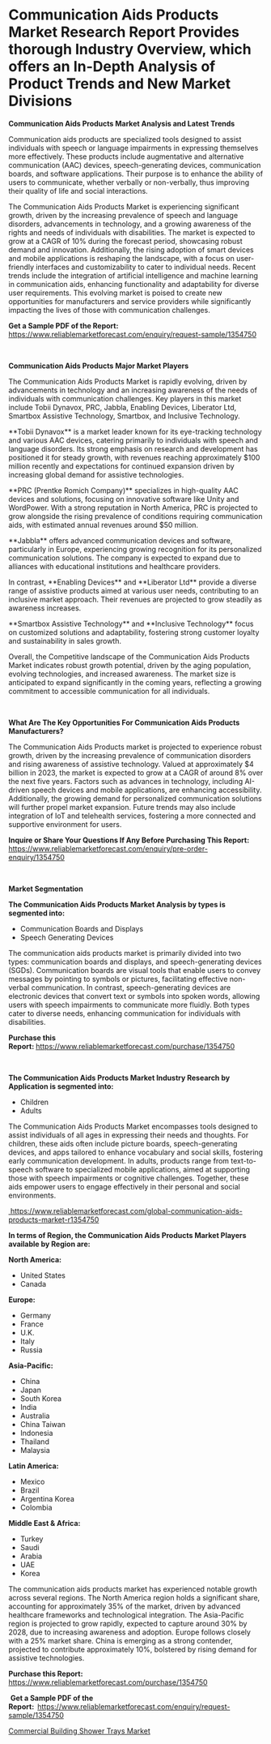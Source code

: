 <p><h1>Communication Aids Products Market Research Report Provides thorough Industry Overview, which offers an In-Depth Analysis of Product Trends and New Market Divisions</h1></p><p><strong>Communication Aids Products Market Analysis and Latest Trends</strong></p>
<p><p>Communication aids products are specialized tools designed to assist individuals with speech or language impairments in expressing themselves more effectively. These products include augmentative and alternative communication (AAC) devices, speech-generating devices, communication boards, and software applications. Their purpose is to enhance the ability of users to communicate, whether verbally or non-verbally, thus improving their quality of life and social interactions.</p><p>The Communication Aids Products Market is experiencing significant growth, driven by the increasing prevalence of speech and language disorders, advancements in technology, and a growing awareness of the rights and needs of individuals with disabilities. The market is expected to grow at a CAGR of 10% during the forecast period, showcasing robust demand and innovation. Additionally, the rising adoption of smart devices and mobile applications is reshaping the landscape, with a focus on user-friendly interfaces and customizability to cater to individual needs. Recent trends include the integration of artificial intelligence and machine learning in communication aids, enhancing functionality and adaptability for diverse user requirements. This evolving market is poised to create new opportunities for manufacturers and service providers while significantly impacting the lives of those with communication challenges.</p></p>
<p><strong>Get a Sample PDF of the Report:&nbsp;</strong> <a href="https://www.reliablemarketforecast.com/enquiry/request-sample/1354750?utm_campaign=1890&utm_medium=2&utm_source=Github&utm_content=ia&utm_term=10022025&utm_id=communication-aids-products">https://www.reliablemarketforecast.com/enquiry/request-sample/1354750</a></p>
<p>&nbsp;</p>
<p><strong>Communication Aids Products Major Market Players</strong></p>
<p><p>The Communication Aids Products Market is rapidly evolving, driven by advancements in technology and an increasing awareness of the needs of individuals with communication challenges. Key players in this market include Tobii Dynavox, PRC, Jabbla, Enabling Devices, Liberator Ltd, Smartbox Assistive Technology, Smartbox, and Inclusive Technology.</p><p>**Tobii Dynavox** is a market leader known for its eye-tracking technology and various AAC devices, catering primarily to individuals with speech and language disorders. Its strong emphasis on research and development has positioned it for steady growth, with revenues reaching approximately $100 million recently and expectations for continued expansion driven by increasing global demand for assistive technologies.</p><p>**PRC (Prentke Romich Company)** specializes in high-quality AAC devices and solutions, focusing on innovative software like Unity and WordPower. With a strong reputation in North America, PRC is projected to grow alongside the rising prevalence of conditions requiring communication aids, with estimated annual revenues around $50 million.</p><p>**Jabbla** offers advanced communication devices and software, particularly in Europe, experiencing growing recognition for its personalized communication solutions. The company is expected to expand due to alliances with educational institutions and healthcare providers.</p><p>In contrast, **Enabling Devices** and **Liberator Ltd** provide a diverse range of assistive products aimed at various user needs, contributing to an inclusive market approach. Their revenues are projected to grow steadily as awareness increases.</p><p>**Smartbox Assistive Technology** and **Inclusive Technology** focus on customized solutions and adaptability, fostering strong customer loyalty and sustainability in sales growth.</p><p>Overall, the Competitive landscape of the Communication Aids Products Market indicates robust growth potential, driven by the aging population, evolving technologies, and increased awareness. The market size is anticipated to expand significantly in the coming years, reflecting a growing commitment to accessible communication for all individuals.</p></p>
<p>&nbsp;</p>
<p><strong>What Are The Key Opportunities For Communication Aids Products Manufacturers?</strong></p>
<p><p>The Communication Aids Products market is projected to experience robust growth, driven by the increasing prevalence of communication disorders and rising awareness of assistive technology. Valued at approximately $4 billion in 2023, the market is expected to grow at a CAGR of around 8% over the next five years. Factors such as advances in technology, including AI-driven speech devices and mobile applications, are enhancing accessibility. Additionally, the growing demand for personalized communication solutions will further propel market expansion. Future trends may also include integration of IoT and telehealth services, fostering a more connected and supportive environment for users.</p></p>
<p><strong>Inquire or Share Your Questions If Any Before Purchasing This Report:</strong> <a href="https://www.reliablemarketforecast.com/enquiry/pre-order-enquiry/1354750?utm_campaign=1890&utm_medium=2&utm_source=Github&utm_content=ia&utm_term=10022025&utm_id=communication-aids-products">https://www.reliablemarketforecast.com/enquiry/pre-order-enquiry/1354750</a></p>
<p>&nbsp;</p>
<p><strong>Market Segmentation</strong></p>
<p><strong>The Communication Aids Products Market Analysis by types is segmented into:</strong></p>
<p><ul><li>Communication Boards and Displays</li><li>Speech Generating Devices</li></ul></p>
<p><p>The communication aids products market is primarily divided into two types: communication boards and displays, and speech-generating devices (SGDs). Communication boards are visual tools that enable users to convey messages by pointing to symbols or pictures, facilitating effective non-verbal communication. In contrast, speech-generating devices are electronic devices that convert text or symbols into spoken words, allowing users with speech impairments to communicate more fluidly. Both types cater to diverse needs, enhancing communication for individuals with disabilities.</p></p>
<p><strong>Purchase this Report:&nbsp;</strong><a href="https://www.reliablemarketforecast.com/purchase/1354750?utm_campaign=1890&utm_medium=2&utm_source=Github&utm_content=ia&utm_term=10022025&utm_id=communication-aids-products">https://www.reliablemarketforecast.com/purchase/1354750</a></p>
<p>&nbsp;</p>
<p><strong>The Communication Aids Products Market Industry Research by Application is segmented into:</strong></p>
<p><ul><li>Children</li><li>Adults</li></ul></p>
<p><p>The Communication Aids Products Market encompasses tools designed to assist individuals of all ages in expressing their needs and thoughts. For children, these aids often include picture boards, speech-generating devices, and apps tailored to enhance vocabulary and social skills, fostering early communication development. In adults, products range from text-to-speech software to specialized mobile applications, aimed at supporting those with speech impairments or cognitive challenges. Together, these aids empower users to engage effectively in their personal and social environments.</p></p>
<p><a href="https://www.reliablemarketforecast.com/global-communication-aids-products-market-r1354750?utm_campaign=1890&utm_medium=2&utm_source=Github&utm_content=ia&utm_term=10022025&utm_id=communication-aids-products">&nbsp;https://www.reliablemarketforecast.com/global-communication-aids-products-market-r1354750</a></p>
<p><strong>In terms of Region, the Communication Aids Products Market Players available by Region are:</strong></p>
<p>
    <p> <strong> North America: </strong>
        <ul>
            <li>United States</li>
            <li>Canada</li>
        </ul>
        </p> 
    <p> <strong> Europe: </strong>
        <ul>
            <li>Germany</li>
            <li>France</li>
            <li>U.K.</li>
            <li>Italy</li>
            <li>Russia</li>
        </ul>
        </p> 
    <p> <strong> Asia-Pacific: </strong>
        <ul>
            <li>China</li>
            <li>Japan</li>
            <li>South Korea</li>
            <li>India</li>
            <li>Australia</li>
            <li>China Taiwan</li>
            <li>Indonesia</li>
            <li>Thailand</li>
            <li>Malaysia</li>
        </ul>
        </p> 
    <p> <strong> Latin America: </strong>
        <ul>
            <li>Mexico</li>
            <li>Brazil</li>
            <li>Argentina Korea</li>
            <li>Colombia</li>
        </ul>
        </p> 
    <p> <strong> Middle East & Africa: </strong>
        <ul>
            <li>Turkey</li>
            <li>Saudi</li>
            <li>Arabia</li>
            <li>UAE</li>
            <li>Korea</li>
        </ul>
    </p>
    </p>
<p><p>The communication aids products market has experienced notable growth across several regions. The North America region holds a significant share, accounting for approximately 35% of the market, driven by advanced healthcare frameworks and technological integration. The Asia-Pacific region is projected to grow rapidly, expected to capture around 30% by 2028, due to increasing awareness and adoption. Europe follows closely with a 25% market share. China is emerging as a strong contender, projected to contribute approximately 10%, bolstered by rising demand for assistive technologies.</p></p>
<p><strong>Purchase this Report: </strong><a href="https://www.reliablemarketforecast.com/purchase/1354750?utm_campaign=1890&utm_medium=2&utm_source=Github&utm_content=ia&utm_term=10022025&utm_id=communication-aids-products">https://www.reliablemarketforecast.com/purchase/1354750</a></p>
<p>&nbsp;<strong>Get a Sample PDF of the Report:&nbsp;&nbsp;</strong><a href="https://www.reliablemarketforecast.com/enquiry/request-sample/1354750?utm_campaign=1890&utm_medium=2&utm_source=Github&utm_content=ia&utm_term=10022025&utm_id=communication-aids-products">https://www.reliablemarketforecast.com/enquiry/request-sample/1354750</a></p>
<p><strong></strong></p>
<p><p><a href="https://github.com/lylyparadise/Market-Research-Report-List-6/blob/main/commercial-building-shower-trays-market.md?utm_campaign=1890&utm_medium=2&utm_source=Github&utm_content=ia&utm_term=10022025&utm_id=communication-aids-products">Commercial Building Shower Trays Market</a></p></p>